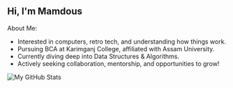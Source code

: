## Hi, I'm Mamdous
About Me:
- Interested in computers, retro tech, and understanding how things work.
-  Pursuing BCA at Karimganj College, affiliated with Assam University.
- Currently diving deep into Data Structures & Algorithms.  
- Actively seeking collaboration, mentorship, and opportunities to grow!
  
![My GitHub Stats](https://github-readme-stats.vercel.app/api?username=Mamdous-usual&theme=nightowl&show_icons=true&count_private=true)
